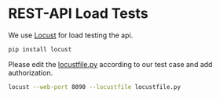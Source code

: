 # REST-API Load Tests

We use [Locust](https://locust.io/) for load testing the api.

```bash
pip install locust
```

Please edit the [locustfile.py](locustfile.py) according to our test case and add authorization.

```bash
locust --web-port 8090 --locustfile locustfile.py
```